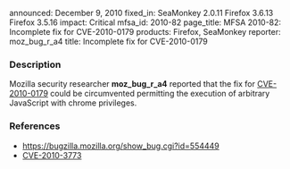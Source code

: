 announced: December 9, 2010
fixed_in: SeaMonkey 2.0.11
          Firefox 3.6.13
          Firefox 3.5.16
impact: Critical
mfsa_id: 2010-82
page_title: MFSA 2010-82: Incomplete fix for CVE-2010-0179
products: Firefox, SeaMonkey
reporter: moz_bug_r_a4
title: Incomplete fix for CVE-2010-0179

<h3>Description</h3>

<p>Mozilla security researcher <strong>moz_bug_r_a4</strong> reported
that the fix
for <a href="https://bugzilla.mozilla.org/show_bug.cgi?id=504021">CVE-2010-0179</a>
could be circumvented permitting the execution of arbitrary JavaScript
with chrome privileges.</p>

<h3>References</h3>

<ul>
  <li><a href="https://bugzilla.mozilla.org/show_bug.cgi?id=554449">https://bugzilla.mozilla.org/show_bug.cgi?id=554449</a></li>
  <li><a class="ex-ref" href="http://cve.mitre.org/cgi-bin/cvename.cgi?name=CVE-2010-3773">CVE-2010-3773</a></li>
</ul>




